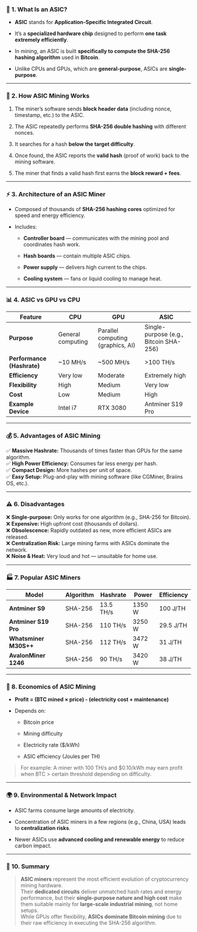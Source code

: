 ### 🧠 1. What Is an ASIC?

- **ASIC** stands for **Application-Specific Integrated Circuit**.
    
- It’s a **specialized hardware chip** designed to perform **one task extremely efficiently**.
    
- In mining, an ASIC is built **specifically to compute the SHA-256 hashing algorithm** used in **Bitcoin**.
    
- Unlike CPUs and GPUs, which are **general-purpose**, ASICs are **single-purpose**.
    

---

### 🧩 2. How ASIC Mining Works

1. The miner’s software sends **block header data** (including nonce, timestamp, etc.) to the ASIC.
    
2. The ASIC repeatedly performs **SHA-256 double hashing** with different nonces.
    
3. It searches for a hash **below the target difficulty**.
    
4. Once found, the ASIC reports the **valid hash** (proof of work) back to the mining software.
    
5. The miner that finds a valid hash first earns the **block reward + fees**.
    

---

### ⚡ 3. Architecture of an ASIC Miner

- Composed of thousands of **SHA-256 hashing cores** optimized for speed and energy efficiency.
    
- Includes:
    
    - **Controller board** — communicates with the mining pool and coordinates hash work.
        
    - **Hash boards** — contain multiple ASIC chips.
        
    - **Power supply** — delivers high current to the chips.
        
    - **Cooling system** — fans or liquid cooling to manage heat.
        

---

### 📊 4. ASIC vs GPU vs CPU

|Feature|CPU|GPU|ASIC|
|---|---|---|---|
|**Purpose**|General computing|Parallel computing (graphics, AI)|Single-purpose (e.g., Bitcoin SHA-256)|
|**Performance (Hashrate)**|~10 MH/s|~500 MH/s|>100 TH/s|
|**Efficiency**|Very low|Moderate|Extremely high|
|**Flexibility**|High|Medium|Very low|
|**Cost**|Low|Medium|High|
|**Example Device**|Intel i7|RTX 3080|Antminer S19 Pro|

---

### 💰 5. Advantages of ASIC Mining

✅ **Massive Hashrate:** Thousands of times faster than GPUs for the same algorithm.  
✅ **High Power Efficiency:** Consumes far less energy per hash.  
✅ **Compact Design:** More hashes per unit of space.  
✅ **Easy Setup:** Plug-and-play with mining software (like CGMiner, Braiins OS, etc.).

---

### ⚠️ 6. Disadvantages

❌ **Single-purpose:** Only works for one algorithm (e.g., SHA-256 for Bitcoin).  
❌ **Expensive:** High upfront cost (thousands of dollars).  
❌ **Obsolescence:** Rapidly outdated as new, more efficient ASICs are released.  
❌ **Centralization Risk:** Large mining farms with ASICs dominate the network.  
❌ **Noise & Heat:** Very loud and hot — unsuitable for home use.

---

### 🏭 7. Popular ASIC Miners

|Model|Algorithm|Hashrate|Power|Efficiency|
|---|---|---|---|---|
|**Antminer S9**|SHA-256|13.5 TH/s|1350 W|100 J/TH|
|**Antminer S19 Pro**|SHA-256|110 TH/s|3250 W|29.5 J/TH|
|**Whatsminer M30S++**|SHA-256|112 TH/s|3472 W|31 J/TH|
|**AvalonMiner 1246**|SHA-256|90 TH/s|3420 W|38 J/TH|

---

### 🧮 8. Economics of ASIC Mining

- **Profit = (BTC mined × price) - (electricity cost + maintenance)**
    
- Depends on:
    
    - Bitcoin price
        
    - Mining difficulty
        
    - Electricity rate ($/kWh)
        
    - ASIC efficiency (Joules per TH)
        

> For example: A miner with 100 TH/s and $0.10/kWh may earn profit when BTC > certain threshold depending on difficulty.

---

### 🌍 9. Environmental & Network Impact

- ASIC farms consume large amounts of electricity.
    
- Concentration of ASIC miners in a few regions (e.g., China, USA) leads to **centralization risks**.
    
- Newer ASICs use **advanced cooling and renewable energy** to reduce carbon impact.
    

---

### 🧠 10. Summary

> **ASIC miners** represent the most efficient evolution of cryptocurrency mining hardware.  
> Their **dedicated circuits** deliver unmatched hash rates and energy performance, but their **single-purpose nature and high cost** make them suitable mainly for **large-scale industrial mining**, not home setups.  
> While GPUs offer flexibility, **ASICs dominate Bitcoin mining** due to their raw efficiency in executing the SHA-256 algorithm.